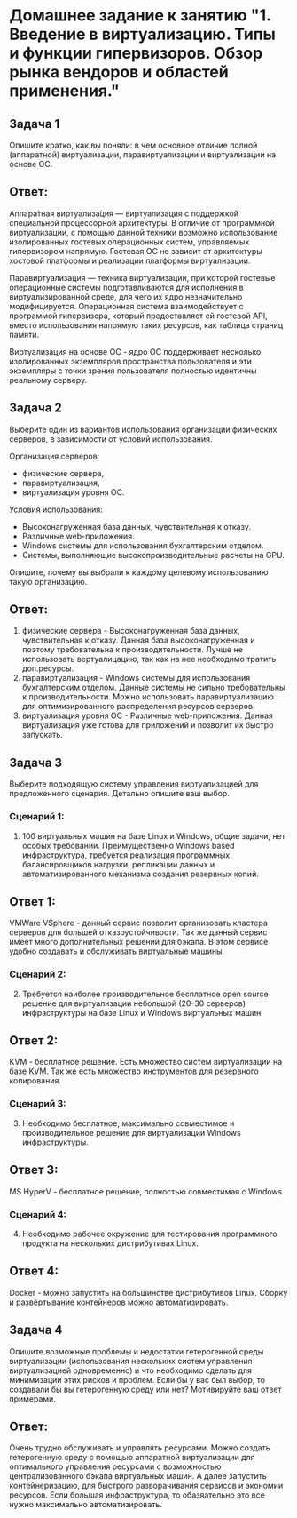 # Домашнее задание к занятию "1. Введение в виртуализацию. Типы и функции гипервизоров. Обзор рынка вендоров и областей применения."

## Задача 1

Опишите кратко, как вы поняли: в чем основное отличие полной (аппаратной) виртуализации, паравиртуализации и виртуализации на основе ОС.

## Ответ:

Аппара́тная виртуализа́ция — виртуализация с поддержкой специальной процессорной архитектуры. В отличие от программной виртуализации, с помощью данной техники возможно использование изолированных гостевых операционных систем, управляемых гипервизором напрямую. Гостевая ОС не зависит от архитектуры хостовой платформы и реализации платформы виртуализации.

Паравиртуализация — техника виртуализации, при которой гостевые операционные системы подготавливаются для исполнения в виртуализированной среде, для чего их ядро незначительно модифицируется. Операционная система взаимодействует с программой гипервизора, который предоставляет ей гостевой API, вместо использования напрямую таких ресурсов, как таблица страниц памяти.

Виртуализация на основе ОС - ядро ОС поддерживает несколько изолированных экземпляров пространства пользователя и эти экземпляры с точки зрения пользователя полностью идентичны реальному серверу.

## Задача 2

Выберите один из вариантов использования организации физических серверов, в зависимости от условий использования.

Организация серверов:
- физические сервера,
- паравиртуализация,
- виртуализация уровня ОС.

Условия использования:
- Высоконагруженная база данных, чувствительная к отказу.
- Различные web-приложения.
- Windows системы для использования бухгалтерским отделом.
- Системы, выполняющие высокопроизводительные расчеты на GPU.

Опишите, почему вы выбрали к каждому целевому использованию такую организацию.

## Ответ:

1. физические сервера - Высоконагруженная база данных, чувствительная к отказу. Данная база высоконагруженная и поэтому требовательна к производительности. Лучше не использовать вертуалицацию, так как на нее необходимо тратить доп.ресурсы.
2. паравиртуализация - Windows системы для использования бухгалтерским отделом. Данные системы не сильно требовательны к производительности. Можно использовать паравиртуализацию для оптимизированного распределения ресурсов серверов.
3. виртуализация уровня ОС - Различные web-приложения. Данная виртуализация уже готова для приложений и позволит их быстро запускать.

## Задача 3

Выберите подходящую систему управления виртуализацией для предложенного сценария. Детально опишите ваш выбор.

### Сценарий 1:

1. 100 виртуальных машин на базе Linux и Windows, общие задачи, нет особых требований. Преимущественно Windows based инфраструктура, требуется 
реализация программных балансировщиков нагрузки, репликации данных и автоматизированного механизма создания резервных копий.

## Ответ 1:

VMWare VSphere - данный сервис позволит организовать кластера серверов для большей отказоустойчивости. Так же данный сервис имеет много дополнительных решений для бэкапа. В этом сервисе удобно создавать и обслуживать виртуальные машины.

### Сценарий 2:

2. Требуется наиболее производительное бесплатное open source решение для виртуализации небольшой (20-30 серверов) инфраструктуры на базе Linux и 
Windows виртуальных машин.

## Ответ 2:

KVM - бесплатное решение. Есть множество систем виртуализации на базе KVM. Так же есть множество инструментов для резервного копирования.

### Сценарий 3:

3. Необходимо бесплатное, максимально совместимое и производительное решение для виртуализации Windows инфраструктуры.

## Ответ 3:

MS HyperV - бесплатное решение, полностью совместимая с Windows.

### Сценарий 4:

4. Необходимо рабочее окружение для тестирования программного продукта на нескольких дистрибутивах Linux.

## Ответ 4:

Docker - можно запустить на большинстве дистрибутивов Linux. Сборку и развёртывание контейнеров можно автоматизировать.

## Задача 4

Опишите возможные проблемы и недостатки гетерогенной среды виртуализации (использования нескольких систем управления виртуализацией одновременно) и что необходимо сделать для минимизации этих рисков и проблем. Если бы у вас был выбор, то создавали бы вы гетерогенную среду или нет? Мотивируйте ваш ответ примерами.

## Ответ:

Очень трудно обслуживать и управлять ресурсами. Можно создать гетерогенную среду с помощью аппаратной виртуализации для оптимального управления ресурсами с возможностью централизованного бэкапа виртуальных машин. А далее запустить контейнеризацию, для быстрого разворачивания сервисов и экономии ресурсов. Если большая инфраструктура, то обазяательно это все нужно максимально автоматизировать.
